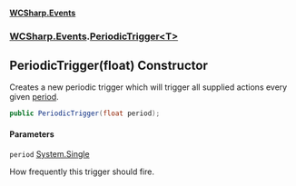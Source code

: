 #### [WCSharp.Events](README.md 'README')
### [WCSharp.Events](WCSharp.Events.md 'WCSharp.Events').[PeriodicTrigger&lt;T&gt;](WCSharp.Events.PeriodicTrigger_T_.md 'WCSharp.Events.PeriodicTrigger<T>')

## PeriodicTrigger(float) Constructor

Creates a new periodic trigger which will trigger all supplied actions every given [period](WCSharp.Events.PeriodicTrigger_T_.PeriodicTrigger(float).md#WCSharp.Events.PeriodicTrigger_T_.PeriodicTrigger(float).period 'WCSharp.Events.PeriodicTrigger<T>.PeriodicTrigger(float).period').

```csharp
public PeriodicTrigger(float period);
```
#### Parameters

<a name='WCSharp.Events.PeriodicTrigger_T_.PeriodicTrigger(float).period'></a>

`period` [System.Single](https://docs.microsoft.com/en-us/dotnet/api/System.Single 'System.Single')

How frequently this trigger should fire.